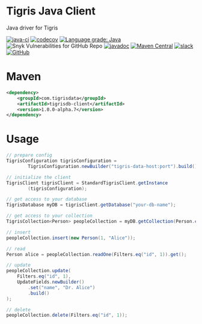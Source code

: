 # Tigris Java Client

Java driver for Tigris

[![java-ci](https://github.com/tigrisdata/tigris-client-java/actions/workflows/java-ci.yml/badge.svg?branch=main)](https://github.com/tigrisdata/tigrisdb-client-java/actions/workflows/java-ci.yml)
[![codecov](https://codecov.io/gh/tigrisdata/tigris-client-java/branch/main/graph/badge.svg)](https://codecov.io/gh/tigrisdata/tigrisdb-client-java)
[![Language grade: Java](https://img.shields.io/lgtm/grade/java/g/tigrisdata/tigris-client-java.svg?logo=lgtm&logoWidth=18)](https://lgtm.com/projects/g/tigrisdata/tigrisdb-client-java/context:java)
![Snyk Vulnerabilities for GitHub Repo](https://img.shields.io/snyk/vulnerabilities/github/tigrisdata/tigris-client-java)
[![javadoc](https://javadoc.io/badge2/com.tigrisdata/tigrisdb-client/javadoc.svg)](https://javadoc.io/doc/com.tigrisdata/tigrisdb-client)
[![Maven Central](https://img.shields.io/maven-central/v/com.tigrisdata/tigrisdb-client-java)](https://mvnrepository.com/artifact/com.tigrisdata/tigrisdb-client)
[![slack](https://img.shields.io/badge/Slack-4A154B?style=for-the-badge&logo=slack&logoColor=white)](https://join.slack.com/t/tigrisdatacommunity/shared_invite/zt-16fn5ogio-OjxJlgttJIV0ZDywcBItJQ)
[![GitHub](https://img.shields.io/github/license/tigrisdata/tigris-client-java)](https://github.com/tigrisdata/tigrisdb-client-java/blob/main/LICENSE)

# Maven

```xml
<dependency>
    <groupId>com.tigrisdata</groupId>
    <artifactId>tigrisdb-client</artifactId>
    <version>1.0.0-alpha.7</version>
</dependency>
```

# Usage
```java
// prepare config
TigrisConfiguration tigrisConfiguration = 
        TigrisConfiguration.newBuilder("tigris-data-host:port").build();

// initialize the client
TigrisClient tigrisClient = StandardTigrisClient.getInstance
        (tigrisConfiguration);

// get access to your database
TigrisDatabase myDB = tigrisClient.getDatabase("your-db-name");

// get access to your collection
TigrisCollection<Person> peopleCollection = myDB.getCollection(Person.class);

// insert
peopleCollection.insert(new Person(1, "Alice"));

// read
Person alice = peopleCollection.readOne(Filters.eq("id", 1)).get();

// update
peopleCollection.update(
    Filters.eq("id", 1),
    UpdateFields.newBuilder()
        .set("name", "Dr. Alice")
        .build()
);

// delete
peopleCollection.delete(Filters.eq("id", 1));
```
